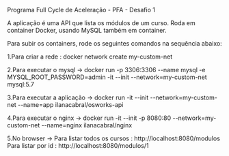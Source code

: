 Programa Full Cycle de Aceleração - PFA - Desafio 1

A aplicação é uma API que lista os módulos de um curso. Roda em container Docker, usando MySQL também em container.

Para subir os containers, rode os seguintes comandos na sequência abaixo:

1.Para criar a rede : docker network create my-custom-net

2.Para executar o mysql -> docker run -p 3306:3306 --name mysql -e MYSQL_ROOT_PASSWORD=admin -it --init --network=my-custom-net mysql:5.7

3.Para executar a aplicação -> docker run -it --init --network=my-custom-net --name=app ilanacabral/osworks-api

4.Para executar o nginx -> docker run -it --init -p 8080:80 --network=my-custom-net --name=nginx ilanacabral/nginx 

5.No browser -> 
    Para listar todos os cursos : http://localhost:8080/modulos
    Para listar por id : http://localhost:8080/modulos/1

